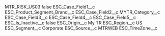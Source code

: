 <?xml version="1.0" encoding="UTF-8"?>
<CustomMetadata xmlns="http://soap.sforce.com/2006/04/metadata" xmlns:xsi="http://www.w3.org/2001/XMLSchema-instance" xmlns:xsd="http://www.w3.org/2001/XMLSchema">
    <label>MTR_RISK_US03</label>
    <protected>false</protected>
    <values>
        <field>ESC_Case_Field1__c</field>
        <value xsi:type="xsd:string">ESC_Product_Segment_Brand__c</value>
    </values>
    <values>
        <field>ESC_Case_Field2__c</field>
        <value xsi:type="xsd:string">MYTR_Category__c</value>
    </values>
    <values>
        <field>ESC_Case_Field3__c</field>
        <value xsi:nil="true"/>
    </values>
    <values>
        <field>ESC_Case_Field4__c</field>
        <value xsi:nil="true"/>
    </values>
    <values>
        <field>ESC_Case_Field5__c</field>
        <value xsi:nil="true"/>
    </values>
    <values>
        <field>ESC_Is_Inactive__c</field>
        <value xsi:type="xsd:boolean">false</value>
    </values>
    <values>
        <field>ESC_Origin__c</field>
        <value xsi:type="xsd:string">My TR</value>
    </values>
    <values>
        <field>ESC_Region__c</field>
        <value xsi:type="xsd:string">US</value>
    </values>
    <values>
        <field>ESC_Segment__c</field>
        <value xsi:type="xsd:string">Corporate</value>
    </values>
    <values>
        <field>ESC_Source__c</field>
        <value xsi:type="xsd:string">MTRWEB</value>
    </values>
    <values>
        <field>ESC_TimeZone__c</field>
        <value xsi:nil="true"/>
    </values>
</CustomMetadata>
